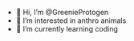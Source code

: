 - 👋 Hi, I’m @GreenieProtogen
- 👀 I’m interested in anthro animals
- 🌱 I’m currently learning coding

<!---
GreenieProtogen/GreenieProtogen is a ✨ special ✨ repository because its `README.md` (this file) appears on your GitHub profile.
You can click the Preview link to take a look at your changes.
--->
